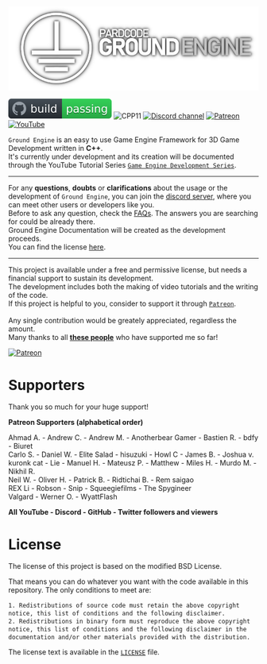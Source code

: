 ![Ground Engine](media/ground_logo.png)

[![Build Status](media/build_badge.svg)](https://www.patreon.com/pardcode)
![CPP11](https://img.shields.io/badge/C++-17-blue)
[![Discord channel](https://img.shields.io/discord/622797245368238082?logo=discord)](https://discord.gg/RymBzwKPyZ)
[![Patreon](https://img.shields.io/badge/Patreon-Donate-orange)](https://www.patreon.com/pardcode)
[![YouTube](https://img.shields.io/badge/YouTube-Subscribe-red)](https://www.youtube.com/channel/UCs1ssVSR49YItKE7DZ3-Jcw)


`Ground Engine` is an easy to use Game Engine Framework for 3D Game Development written in **C++**.<br/>
It's currently under development and its creation will be documented through the YouTube Tutorial Series
[`Game Engine Development Series`](https://www.youtube.com/playlist?list=PLv8DnRaQOs5-2k_1VuXF7T_6hu9UprSme).<br/>

---

For any **questions**, **doubts** or **clarifications** about the usage or the development of `Ground Engine`, you can join
the [discord server](https://discord.gg/RymBzwKPyZ), where you can meet other users or developers like you.<br/>
Before to ask any question, check the [FAQs]().
The answers you are searching for could be already there.<br/>
Ground Engine Documentation will be created as the development proceeds.<br/>
You can find the license [here](#license).

---

This project is available under a free and permissive license, but needs a financial support to sustain its development.<br/> 
The development includes both the making of video tutorials and the writing of the code.<br/> 
If this project is helpful to you, consider to support it through [`Patreon`](https://www.patreon.com/pardcode).<br/>  
Any single contribution would be greately appreciated, regardless the amount.<br/>
Many thanks to all [**these people**](#supporters) who have supported me so far!

[![Patreon](https://img.shields.io/badge/Patreon-Donate-orange)](https://www.patreon.com/pardcode)  

# Supporters

Thank you so much for your huge support!

**Patreon Supporters (alphabetical order)**  

Ahmad A. - Andrew C. - Andrew M. - Anotherbear Gamer - Bastien R. - bdfy - Biuret<br/>
Carlo S. - Daniel W. - Elite Salad - hisuzuki - Howl C - James B. - Joshua v.<br/>
kuronk cat - Lie - Manuel H. - Mateusz P. - Matthew - Miles H. - Murdo M. - Nikhil R.<br/>
Neil W. - Oliver H. - Patrick B. - Ridtichai B. - Rem saigao<br/>
REX Li - Robson - Snip - Squeegiefilms - The Spygineer<br/>
Valgard - Werner O. - WyattFlash<br/>

**All YouTube - Discord - GitHub - Twitter followers and viewers** 

# License

The license of this project is based on the modified BSD License.

That means you can do whatever you want with the code available in this repository. 
The only conditions to meet are:

    1. Redistributions of source code must retain the above copyright notice, this list of conditions and the following disclaimer.
    2. Redistributions in binary form must reproduce the above copyright notice, this list of conditions and the following disclaimer in the documentation and/or other materials provided with the distribution.

The license text is available in the [`LICENSE`](https://github.com/PardCode/GroundEngine/blob/master/LICENSE) file.
